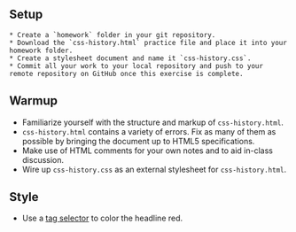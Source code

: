 ## Setup
    * Create a `homework` folder in your git repository.
    * Download the `css-history.html` practice file and place it into your homework folder.
    * Create a stylesheet document and name it `css-history.css`.
    * Commit all your work to your local repository and push to your remote repository on GitHub once this exercise is complete.

## Warmup
  * Familiarize yourself with the structure and markup of `css-history.html`.
  * `css-history.html` contains a variety of errors. Fix as many of them as possible by bringing the document up to HTML5 specifications.
  * Make use of HTML comments for your own notes and to aid in-class discussion.
  * Wire up `css-history.css` as an external stylesheet for `css-history.html`.

## Style
  * Use a [tag selector](http://www.webfreely.com/slides/unit/4/#17) to color the headline red.
